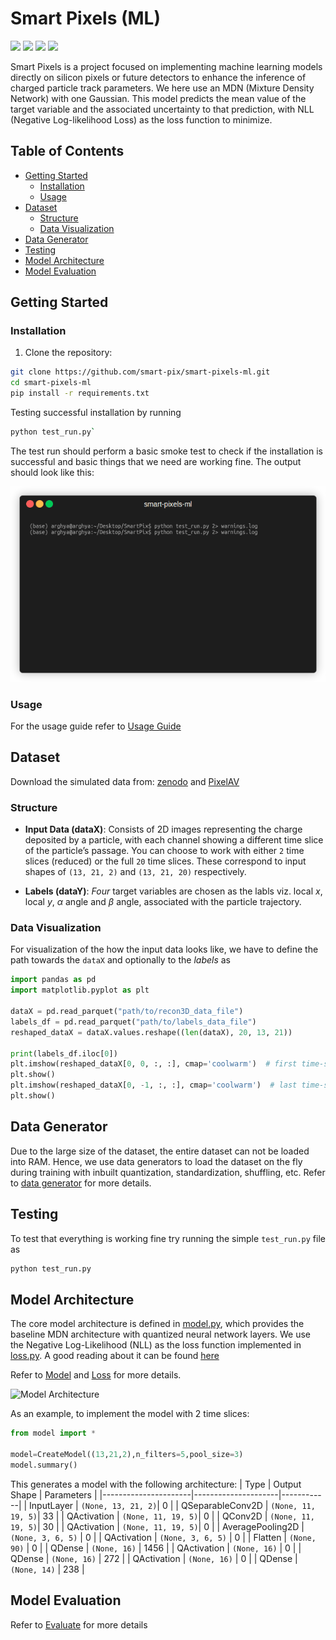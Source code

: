 # Smart Pixels (ML)

<p align="left">
  <a href="https://iopscience.iop.org/article/10.1088/2632-2153/ad6a00"><img src="https://img.shields.io/badge/Published%20in-IOP%20Science-blue"></a>
  <a href="https://arxiv.org/abs/2312.11676"><img src="https://img.shields.io/badge/arXiv-2304.12345-red"></a>
  <a href="https://github.com/smart-pix/smart-pixels-ml"><img src="https://img.shields.io/github/stars/smart-pix/smart-pixels-ml?style=social"></a>
  <a href="https://github.com/smart-pix/smart-pixels-ml"><img src="https://img.shields.io/github/forks/smart-pix/smart-pixels-ml?style=social"></a>
</p>



Smart Pixels is a project focused on implementing machine learning models directly on silicon pixels or future detectors to enhance the inference of charged particle track parameters. We here use an MDN (Mixture Density Network) with one Gaussian. This model predicts the mean value of the target variable and the associated uncertainty to that prediction, with NLL (Negative Log-likelihood Loss) as the loss function to minimize. 

## Table of Contents
- [Getting Started](#getting-started)
  - [Installation](#installation)
  - [Usage](#usage)
- [Dataset](#dataset)
  - [Structure](#structure)
  - [Data Visualization](#data-visualization)
- [Data Generator](#data-generator)
- [Testing](#testing)
- [Model Architecture](#model-architecture)
- [Model Evaluation](#model-evaluation)

## Getting Started

### Installation
1. Clone the repository:
```bash
git clone https://github.com/smart-pix/smart-pixels-ml.git
cd smart-pixels-ml
pip install -r requirements.txt
```
Testing successful installation by running 
```bash
python test_run.py`
```
The test run should perform a basic smoke test to check if the installation is successful and basic things that we need are working fine. The output should look like this:

![test_run](Images/test_run.gif)

### Usage

For the usage guide refer to [Usage Guide](usage.md)



## Dataset

Download the simulated data from: [zenodo](https://doi.org/10.5281/zenodo.7331128)
and [PixelAV](https://docs.google.com/document/d/1ZoqVyJOOAXhzt2egMWh3OoNJ6lWq5lNR6sjcYON4Vlo/edit?tab=t.0#heading=h.k6tyal7z5t5l)

### Structure
- **Input Data (dataX)**: Consists of 2D images representing the charge deposited by a particle, with each channel showing a different time slice of the particle’s passage. You can choose to work with either `2` time slices (reduced) or the full `20` time slices. These correspond to input shapes of `(13, 21, 2)` and `(13, 21, 20)` respectively.
  
- **Labels (dataY)**: _Four_ target variables are chosen as the labls viz. local $x$, local $y$, $\alpha$ angle and $\beta$ angle, associated with the particle trajectory.

### Data Visualization
For visualization of the how the input data looks like, we have to define the path towards the `dataX` and optionally to the _labels_ as 
```python
import pandas as pd
import matplotlib.pyplot as plt

dataX = pd.read_parquet("path/to/recon3D_data_file")
labels_df = pd.read_parquet("path/to/labels_data_file")
reshaped_dataX = dataX.values.reshape((len(dataX), 20, 13, 21))

print(labels_df.iloc[0])
plt.imshow(reshaped_dataX[0, 0, :, :], cmap='coolwarm')  # first time-step
plt.show()
plt.imshow(reshaped_dataX[0, -1, :, :], cmap='coolwarm')  # last time-step
plt.show()

```

## Data Generator
Due to the large size of the dataset, the entire dataset can not be loaded into RAM. Hence, we use data generators to load the dataset on the fly during training with inbuilt quantization, standardization, shuffling, etc. 
Refer to [data generator](api/data_generator.md) for more details.

## Testing 
To test that everything is working fine try running the simple `test_run.py` file as
```bash
python test_run.py
```


## Model Architecture
The core model architecture is defined in [model.py](../models.py), which provides the baseline MDN architecture with quantized neural network layers. We use the Negative Log-Likelihood (NLL) as the loss function implemented in [loss.py](../loss.py). A good reading about it can be found [here](https://towardsdatascience.com/mixture-density-networks-probabilistic-regression-for-uncertainty-estimation-5f7250207431)

Refer to [Model](api/models.md) and [Loss](api/loss.md) for more details.

![Model Architecture](Images/ML_model_arch.png)


As an example, to implement the model with 2 time slices:
```python
from model import *

model=CreateModel((13,21,2),n_filters=5,pool_size=3)
model.summary()
```
This generates a model with the following architecture:
| Type                 | Output Shape        | Parameters |
|----------------------|---------------------|------------|
| InputLayer           | `(None, 13, 21, 2)`| 0          |
| QSeparableConv2D     | `(None, 11, 19, 5)`| 33         |
| QActivation          | `(None, 11, 19, 5)`| 0          |
| QConv2D              | `(None, 11, 19, 5)`| 30         |
| QActivation          | `(None, 11, 19, 5)`| 0          |
| AveragePooling2D     | `(None, 3, 6, 5)` | 0          |
| QActivation          | `(None, 3, 6, 5)` | 0          |
| Flatten              | `(None, 90)` | 0          |
| QDense               | `(None, 16)` | 1456       |
| QActivation          | `(None, 16)` | 0          |
| QDense               | `(None, 16)` | 272        |
| QActivation          | `(None, 16)` | 0          |
| QDense               | `(None, 14)` | 238        |

## Model Evaluation
Refer to [Evaluate](api/evaluate.md) for more details